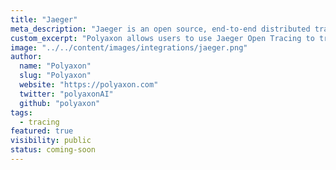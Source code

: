 ```yaml
---
title: "Jaeger"
meta_description: "Jaeger is an open source, end-to-end distributed tracing."
custom_excerpt: "Polyaxon allows users to use Jaeger Open Tracing to trace your API calls in Polyaxon."
image: "../../content/images/integrations/jaeger.png"
author:
  name: "Polyaxon"
  slug: "Polyaxon"
  website: "https://polyaxon.com"
  twitter: "polyaxonAI"
  github: "polyaxon"
tags: 
  - tracing
featured: true
visibility: public
status: coming-soon
---
```

